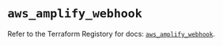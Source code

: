 # `aws_amplify_webhook`

Refer to the Terraform Registory for docs: [`aws_amplify_webhook`](https://registry.terraform.io/providers/hashicorp/aws/5.5.0/docs/resources/amplify_webhook).
